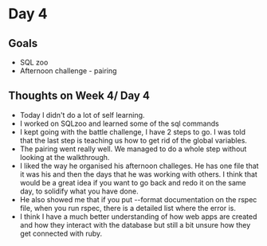 # Day 4

## Goals
* SQL zoo
* Afternoon challenge - pairing

## Thoughts on Week 4/ Day 4
* Today I didn't do a lot of self learning.
* I worked on SQLzoo and learned some of the sql commands
* I kept going with the battle challenge, I have 2 steps to go. I was told that the last step is teaching us how to get rid of the global variables.
* The pairing went really well. We managed to do a whole step without looking at the walkthrough.
* I liked the way he organised his afternoon challeges. He has one file that it was his and then the days that he was working with others. I think that would be a great idea if you want to go back and redo it on the same day, to solidify what you have done.
* He also showed me that if you put --format documentation on the rspec file, when you run rspec, there is a detailed list where the error is.
* I think I have a much better understanding of how web apps are created and how they interact with the database but still a bit unsure how they get connected with ruby.
